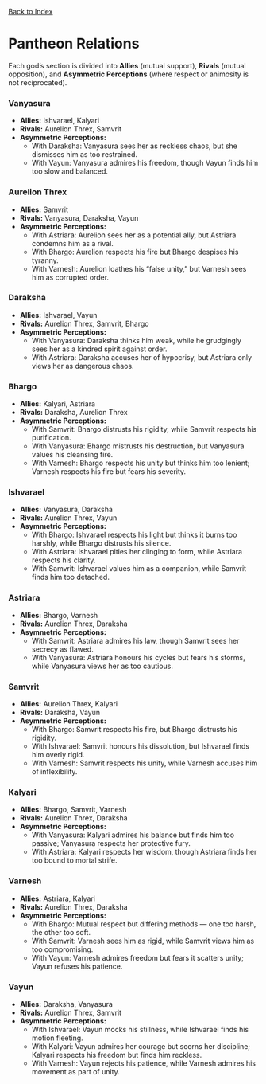 [Back to Index](../Deities.md) 
# Pantheon Relations


Each god’s section is divided into **Allies** (mutual support), **Rivals** (mutual opposition), and **Asymmetric Perceptions** (where respect or animosity is not reciprocated).

### Vanyasura
- **Allies:** Ishvarael, Kalyari
- **Rivals:** Aurelion Threx, Samvrit
- **Asymmetric Perceptions:**
  - With Daraksha: Vanyasura sees her as reckless chaos, but she dismisses him as too restrained.
  - With Vayun: Vanyasura admires his freedom, though Vayun finds him too slow and balanced.

### Aurelion Threx
- **Allies:** Samvrit
- **Rivals:** Vanyasura, Daraksha, Vayun
- **Asymmetric Perceptions:**
  - With Astriara: Aurelion sees her as a potential ally, but Astriara condemns him as a rival.
  - With Bhargo: Aurelion respects his fire but Bhargo despises his tyranny.
  - With Varnesh: Aurelion loathes his “false unity,” but Varnesh sees him as corrupted order.

### Daraksha
- **Allies:** Ishvarael, Vayun
- **Rivals:** Aurelion Threx, Samvrit, Bhargo
- **Asymmetric Perceptions:**
  - With Vanyasura: Daraksha thinks him weak, while he grudgingly sees her as a kindred spirit against order.
  - With Astriara: Daraksha accuses her of hypocrisy, but Astriara only views her as dangerous chaos.

### Bhargo
- **Allies:** Kalyari, Astriara
- **Rivals:** Daraksha, Aurelion Threx
- **Asymmetric Perceptions:**
  - With Samvrit: Bhargo distrusts his rigidity, while Samvrit respects his purification.
  - With Vanyasura: Bhargo mistrusts his destruction, but Vanyasura values his cleansing fire.
  - With Varnesh: Bhargo respects his unity but thinks him too lenient; Varnesh respects his fire but fears his severity.

### Ishvarael
- **Allies:** Vanyasura, Daraksha
- **Rivals:** Aurelion Threx, Vayun
- **Asymmetric Perceptions:**
  - With Bhargo: Ishvarael respects his light but thinks it burns too harshly, while Bhargo distrusts his silence.
  - With Astriara: Ishvarael pities her clinging to form, while Astriara respects his clarity.
  - With Samvrit: Ishvarael values him as a companion, while Samvrit finds him too detached.

### Astriara
- **Allies:** Bhargo, Varnesh
- **Rivals:** Aurelion Threx, Daraksha
- **Asymmetric Perceptions:**
  - With Samvrit: Astriara admires his law, though Samvrit sees her secrecy as flawed.
  - With Vanyasura: Astriara honours his cycles but fears his storms, while Vanyasura views her as too cautious.

### Samvrit
- **Allies:** Aurelion Threx, Kalyari
- **Rivals:** Daraksha, Vayun
- **Asymmetric Perceptions:**
  - With Bhargo: Samvrit respects his fire, but Bhargo distrusts his rigidity.
  - With Ishvarael: Samvrit honours his dissolution, but Ishvarael finds him overly rigid.
  - With Varnesh: Samvrit respects his unity, while Varnesh accuses him of inflexibility.

### Kalyari
- **Allies:** Bhargo, Samvrit, Varnesh
- **Rivals:** Aurelion Threx, Daraksha
- **Asymmetric Perceptions:**
  - With Vanyasura: Kalyari admires his balance but finds him too passive; Vanyasura respects her protective fury.
  - With Astriara: Kalyari respects her wisdom, though Astriara finds her too bound to mortal strife.

### Varnesh
- **Allies:** Astriara, Kalyari
- **Rivals:** Aurelion Threx, Daraksha
- **Asymmetric Perceptions:**
  - With Bhargo: Mutual respect but differing methods — one too harsh, the other too soft.
  - With Samvrit: Varnesh sees him as rigid, while Samvrit views him as too compromising.
  - With Vayun: Varnesh admires freedom but fears it scatters unity; Vayun refuses his patience.

### Vayun
- **Allies:** Daraksha, Vanyasura
- **Rivals:** Aurelion Threx, Samvrit
- **Asymmetric Perceptions:**
  - With Ishvarael: Vayun mocks his stillness, while Ishvarael finds his motion fleeting.
  - With Kalyari: Vayun admires her courage but scorns her discipline; Kalyari respects his freedom but finds him reckless.
  - With Varnesh: Vayun rejects his patience, while Varnesh admires his movement as part of unity.



